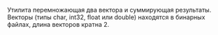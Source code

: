 Утилита перемножающая два вектора и суммирующая результаты.
Векторы (типы char, int32, float или double) находятся в бинарных файлах, длина векторов кратна 2.
